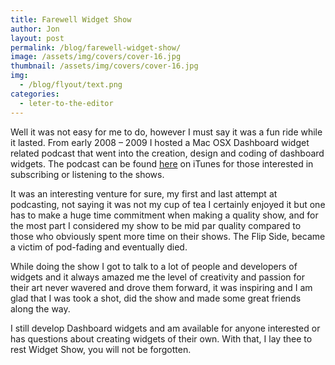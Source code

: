 ```yaml
---
title: Farewell Widget Show
author: Jon
layout: post
permalink: /blog/farewell-widget-show/
image: /assets/img/covers/cover-16.jpg
thumbnail: /assets/img/covers/cover-16.jpg
img:
  - /blog/flyout/text.png
categories:
  - leter-to-the-editor
---
```

Well it was not easy for me to do, however I must say it was a fun ride while it lasted. From early 2008 &#8211; 2009 I hosted a Mac OSX Dashboard widget related podcast that went into the creation, design and coding of dashboard widgets. The podcast can be found [here][1] on iTunes for those interested in subscribing or listening to the shows.

It was an interesting venture for sure, my first and last attempt at podcasting, not saying it was not my cup of tea I certainly enjoyed it but one has to make a huge time commitment when making a quality show, and for the most part I considered my show to be mid par quality compared to those who obviously spent more time on their shows. The Flip Side, became a victim of pod-fading and eventually died.

While doing the show I got to talk to a lot of people and developers of widgets and it always amazed me the level of creativity and passion for their art never wavered and drove them forward, it was inspiring and I am glad that I was took a shot, did the show and made some great friends along the way. 

I still develop Dashboard widgets and am available for anyone interested or has questions about creating widgets of their own. With that, I lay thee to rest Widget Show, you will not be forgotten.



 [1]: https://itunes.apple.com/us/podcast/the-flip-side/id111529683